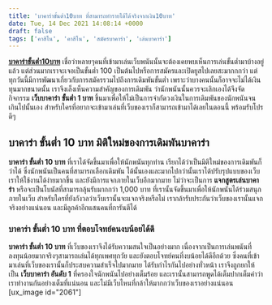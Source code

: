 ```yaml
---
title: 'บาคาร่าขั้นต่ำ10บาท ที่สามารถทำรายได้ได้จริงจากเงิน10บาท'
date: Tue, 14 Dec 2021 14:08:14 +0000
draft: false
tags: ['คาสิโน', 'คาสิโน', 'สมัครบาคาร่า', 'เล่นบาคาร่า']
---
```


**[บาคาร่าขั้นต่ำ10บาท](/archives/)** เชื่อว่าหลายๆคนที่เข้ามาเล่นเว็บพนันนั้นจะต้องเคยพบเห็นการเล่นขั้นต่ำมาบ้างอยู่แล้ว แต่ส่วนมากเราจะเจอเป็นขั้นต่ำ 100 เป็นต้นไปหรือการสมัครและเปิดยูสไปเลยสะมากกกว่า แต่ทุกวันนี้มีการพัฒนาเกี่ยวกับการสมัครรวมไปถึงการเดิมพันขั้นต่ำ เพราะว่าบางคนนั้นก็อาจจะไม่ได้เงินทุนมากขนาดนั้น เราจึงเล็งเห็นความสำคัญของการเดิมพัน ว่านักพนันนั้นควรจะเลิกเองได้จึงจัดกิจกรรม **เว็บบาคาร่า ขั้นต่ำ 1 บาท** ขึ้นมาเพื่อให้ไม่เป็นการจำกัดวงเงินในการเดิมพันของนักพนันจนเกินไปนั้นเอง สำหรับใครที่อยากจะเข้ามาเล่นที่เว็บของเราก็สามารถเข้ามาได้เลยในตอนนี้ พร้อมรับโปรดีๆ

**บาคาร่า ขั้นต่ำ 10 บาท มิติใหม่ของการเดิมพันบาคาร่า**
-------------------------------------------------------

**บาคาร่า ขั้นต่ำ 10 บาท** ที่เราได้จัดขึ้นมาเพื่อให้นักพนันทุกท่าน เรียกได้ว่าเป็นมิติใหม่ของการเดิมพันก็ว่าได้ ซึ่งนักพนันเป็นคนที่สามารถเลือกเดิมพัน ได้นั้นเองและมากไปกว่านั้นเราได้ปรับรุปแบบของเว็บเราให้ใช้งานได้ง่ายมากขึ้น และยังมีการแจกภายในเว็บอีกมากมาย ไม่ว่าจะเป็นการ **แจกสูตรเล่นบาคาร่า** หรือจะเป็นโบนัสที่สามารถลุ้นรับมากกว่า 1,000 บาท ที่เรานั้นจัดขึ้นมาเพื่อให้นักพนันได้ร่วมสนุกภายในเว็บ สำหรับใครที่ยังกังวลว่าเว็บเรานั้นจะแจกจริงหรือไม่ เรากล้ารับประกันว่าเว็บของเรานั้นแจกจริงอย่างแน่นอน และมีลูกค้าอีกแสนคนที่การันตีได้

### **บาคาร่า ขั้นต่ำ 10 บาท ที่ตอบโจทย์คนงบน้อยได้ดี**

**บาคาร่า ขั้นต่ำ 10 บาท** ที่เว็บของเราจึงได้รับความสนใจเป็นอย่างมาก เนื่องจากเป็นการเล่นพนันที่ลงทุนน้อยมากจริงๆสามารถเล่นได้ทุกเพศทุกวัย และยังตอบโจทย์คนที่งบน้อยได้ดีอีกด้วย ซึ่งคนที่เข้ามาเล่นที่เว็บของเรานั้นก็ประสบความสำเร็จไปมากมาย ได้รับกำไรกันไปอย่างทั่วหน้า เราจึงถูกยกให้เป็น **เว็บบาคาร่า อันดับ 1** ที่ครองใจนักพนันไปอย่างเต็มร้อย และเรานั้นสามารถพูดได้เต็มปากเต็มคำว่าเราทำงานกันอย่างเต็มที่แน่นอน และไม่มีเว็บไหนที่กล้าให้มากกว่าเว็บของเราอย่างแน่นอน \[ux\_image id="2061"\]